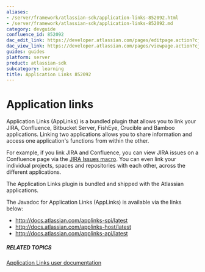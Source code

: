 ```yaml
---
aliases:
- /server/framework/atlassian-sdk/application-links-852092.html
- /server/framework/atlassian-sdk/application-links-852092.md
category: devguide
confluence_id: 852092
dac_edit_link: https://developer.atlassian.com/pages/editpage.action?cjm=wozere&pageId=852092
dac_view_link: https://developer.atlassian.com/pages/viewpage.action?cjm=wozere&pageId=852092
guides: guides
platform: server
product: atlassian-sdk
subcategory: learning
title: Application Links 852092
---
```

# Application links

Application Links (AppLinks) is a bundled plugin that allows you to link your JIRA, Confluence, Bitbucket Server, FishEye, Crucible and Bamboo applications. Linking two applications allows you to share information and access one application's functions from within the other.

For example, if you link JIRA and Confluence, you can view JIRA issues on a Confluence page via the <a href="http://confluence.atlassian.com/display/DOC/JIRA+Issues+Macro" class="external-link">JIRA Issues macro</a>. You can even link your individual projects, spaces and repositories with each other, across the different applications.

The Application Links plugin is bundled and shipped with the Atlassian applications.

The Javadoc for Application Links (AppLinks) is available via the links below:

-   <a href="http://docs.atlassian.com/applinks-spi/latest" class="uri external-link">http://docs.atlassian.com/applinks-spi/latest</a>
-   <a href="http://docs.atlassian.com/applinks-host/latest" class="uri external-link">http://docs.atlassian.com/applinks-host/latest</a>
-   <a href="http://docs.atlassian.com/applinks-api/latest" class="uri external-link">http://docs.atlassian.com/applinks-api/latest</a>

##### RELATED TOPICS

<a href="http://confluence.atlassian.com/display/APPLINKS/Application+Links+Documentation" class="external-link">Application Links user documentation</a>


































































































































































































































